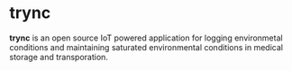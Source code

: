 # trync
**trync** is an open source IoT powered application for logging environmetal conditions and maintaining saturated environmental conditions in medical storage and transporation.


